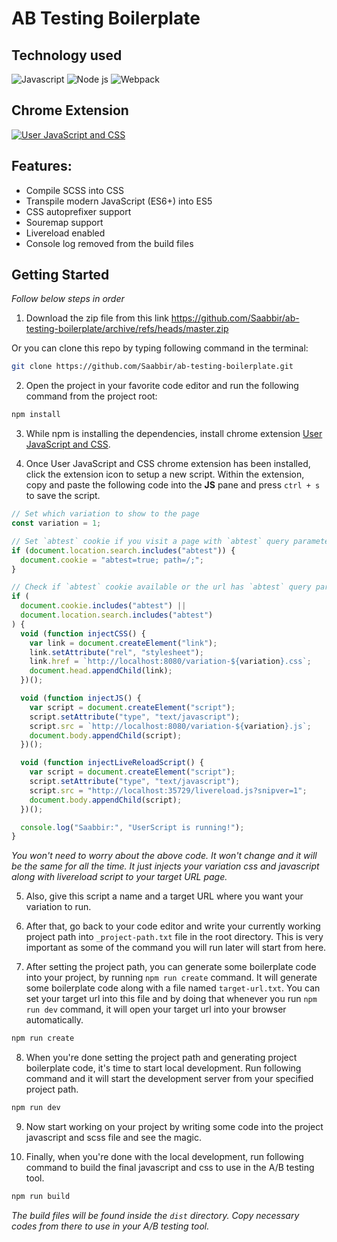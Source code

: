 # AB Testing Boilerplate

## Technology used

![Javascript][javascript-shield] ![Node js][nodejs-shield] ![Webpack][webpack-shield]

## Chrome Extension

[![User JavaScript and CSS][user-js-and-css-shield]][user-js-and-css-url]

## Features:

- Compile SCSS into CSS
- Transpile modern JavaScript (ES6+) into ES5
- CSS autoprefixer support
- Souremap support
- Livereload enabled
- Console log removed from the build files

## Getting Started

_Follow below steps in order_

1. Download the zip file from this link https://github.com/Saabbir/ab-testing-boilerplate/archive/refs/heads/master.zip

Or you can clone this repo by typing following command in the terminal:

```sh
git clone https://github.com/Saabbir/ab-testing-boilerplate.git
```

2. Open the project in your favorite code editor and run the following command from the project root:

```sh
npm install
```

3. While npm is installing the dependencies, install chrome extension [User JavaScript and CSS][user-js-and-css-url].

4. Once User JavaScript and CSS chrome extension has been installed, click the extension icon to setup a new script. Within the extension, copy and paste the following code into the **JS** pane and press `ctrl + s` to save the script.

```js
// Set which variation to show to the page
const variation = 1;

// Set `abtest` cookie if you visit a page with `abtest` query parameter
if (document.location.search.includes("abtest")) {
  document.cookie = "abtest=true; path=/;";
}

// Check if `abtest` cookie available or the url has `abtest` query parameter
if (
  document.cookie.includes("abtest") ||
  document.location.search.includes("abtest")
) {
  void (function injectCSS() {
    var link = document.createElement("link");
    link.setAttribute("rel", "stylesheet");
    link.href = `http://localhost:8080/variation-${variation}.css`;
    document.head.appendChild(link);
  })();

  void (function injectJS() {
    var script = document.createElement("script");
    script.setAttribute("type", "text/javascript");
    script.src = `http://localhost:8080/variation-${variation}.js`;
    document.body.appendChild(script);
  })();

  void (function injectLiveReloadScript() {
    var script = document.createElement("script");
    script.setAttribute("type", "text/javascript");
    script.src = "http://localhost:35729/livereload.js?snipver=1";
    document.body.appendChild(script);
  })();

  console.log("Saabbir:", "UserScript is running!");
}
```

_You won't need to worry about the above code. It won't change and it will be the same for all the time. It just injects your variation css and javascript along with livereload script to your target URL page._

5. Also, give this script a name and a target URL where you want your variation to run.

6. After that, go back to your code editor and write your currently working project path into `_project-path.txt` file in the root directory. This is very important as some of the command you will run later will start from here.

7. After setting the project path, you can generate some boilerplate code into your project, by running `npm run create` command. It will generate some boilerplate code along with a file named `target-url.txt`. You can set your target url into this file and by doing that whenever you run `npm run dev` command, it will open your target url into your browser automatically.

```sh
npm run create
```

8. When you're done setting the project path and generating project boilerplate code, it's time to start local development. Run following command and it will start the development server from your specified project path.

```sh
npm run dev
```

9. Now start working on your project by writing some code into the project javascript and scss file and see the magic.

10. Finally, when you're done with the local development, run following command to build the final javascript and css to use in the A/B testing tool.

```sh
npm run build
```

_The build files will be found inside the `dist` directory. Copy necessary codes from there to use in your A/B testing tool._

<!-- ## Notes

If you prefer to use Tampermonkey instead of User JavaScript and CSS, you can do that and use following userscript for Tampermonkey which does the same thing as above.

```js
// ==UserScript==
// @name         Inject variations
// @namespace    http://tampermonkey.net/
// @version      0.1
// @description  try to take over the world!
// @author       You
// @include      http://*abtest=true
// @include      https://*abtest=true
// @icon         https://www.google.com/s2/favicons?sz=64&domain=github.io
// @grant        none
// ==/UserScript==

(function () {
  "use strict";

  function injectCSS() {
    var link = document.createElement("link");
    link.setAttribute("rel", "stylesheet");
    link.href = "http://localhost:8080/variation-1.css";
    document.head.appendChild(link);
  }

  function injectJS() {
    var script = document.createElement("script");
    script.setAttribute("type", "text/javascript");
    script.src = "http://localhost:8080/variation-1.js";
    document.body.appendChild(script);
  }

  function injectLiveReloadScript() {
    var script = document.createElement("script");
    script.setAttribute("type", "text/javascript");
    script.src = "http://localhost:35729/livereload.js?snipver=1";
    document.body.appendChild(script);
  }

  injectCSS();
  injectJS();
  injectLiveReloadScript();

  console.log("Saabbir:", "Tampermonkey UserScript is running!");
})();
``` -->

<!-- MARKDOWN LINKS & IMAGES -->
<!-- https://www.markdownguide.org/basic-syntax/#reference-style-links -->

[javascript-shield]: https://img.shields.io/badge/JavaScript-323330?style=for-the-badge&logo=javascript&logoColor=F7DF1E
[nodejs-shield]: https://img.shields.io/badge/Node.js-339933?style=for-the-badge&logo=nodedotjs&logoColor=white
[webpack-shield]: https://img.shields.io/badge/Webpack-2B3A42?style=for-the-badge&logo=webpack&logoColor=#75AFCC
[user-js-and-css-shield]: https://img.shields.io/badge/Chrome%20Extension-User%20JavaScript%20and%20CSS-%23FFDD57?style=for-the-badge
[user-js-and-css-url]: https://chrome.google.com/webstore/detail/user-javascript-and-css/nbhcbdghjpllgmfilhnhkllmkecfmpld?hl=en
